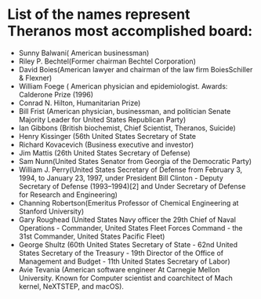 # List of the names represent Theranos most accomplished board:

- Sunny Balwani( American businessman)
- Riley P. Bechtel(Former chairman Bechtel Corporation)
- David Boies(American lawyer and chairman of the law firm BoiesSchiller & Flexner)
- William Foege ( American physician and epidemiologist. Awards: Calderone Prize (1996)
- Conrad N. Hilton, Humanitarian Prize)
- Bill Frist (American physician, businessman, and politician Senate Majority Leader for United States  Republican Party)
- Ian Gibbons (British biochemist, Chief Scientist, Theranos, Suicide)
- Henry Kissinger (56th United States Secretary of State
- Richard Kovacevich (Business executive and investor)
- Jim Mattis (26th United States Secretary of Defense)
- Sam Nunn(United States Senator from Georgia  of the Democratic Party)
- William J. Perry(United States Secretary of Defense from February 3, 1994, to January 23, 1997, under President Bill Clinton - Deputy Secretary of Defense (1993–1994)[2] and Under Secretary of Defense for Research and Engineering)
- Channing Robertson(Emeritus Professor of Chemical Engineering at Stanford University)
- Gary Roughead (United States Navy officer the 29th Chief of Naval Operations - Commander, United States Fleet Forces Command -  the 31st Commander, United States Pacific Fleet)
- George Shultz (60th United States Secretary of State - 62nd United States Secretary of the Treasury - 19th Director of the Office of Management and Budget - 11th United States Secretary of Labor)
- Avie Tevania (American software engineer At Carnegie Mellon University. Known for Computer scientist and coarchitect of Mach kernel, NeXTSTEP, and macOS).
